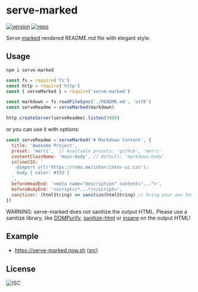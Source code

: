 # serve-marked

[![version][npm-badge]][npm-link]
[![repo][github-src]][github-link]

Serve [marked][marked] rendered README.md file with elegant style.

## Usage

`npm i serve-marked`

```javascript
const fs = require('fs')
const http = require('http')
const { serveMarked } = require('serve-marked')

const markdown = fs.readFileSync('./README.md', 'utf8')
const serveReadme = serveMarked(markdown)

http.createServer(serveReadme).listen(3000)
```

or you can use it with options:

```javascript
const serveReadme = serveMarked('# Markdown Content', {
  title: 'Awesome Project',
  preset: 'merri',  // Available presets: 'github', 'merri'
  contentClassName: 'main-body', // Default: 'markdown-body'
  inlineCSS: `
    @import url('https://rsms.me/inter/inter-ui.css');
    body { color: #333 }
  `,
  beforeHeadEnd: '<meta name="description" content="...">',
  beforeBodyEnd: '<script>/*...*/</script>',
  sanitizer: (htmlString) => sanitize(htmlString) // bring your own html sanitizer if needed
})
```

WARNING: serve-marked does not sanitize the output HTML. Please use a sanitize library,
like [DOMPurify](https://github.com/cure53/DOMPurify),
[sanitize-html](https://github.com/apostrophecms/sanitize-html)
or [insane](https://github.com/bevacqua/insane) on the output HTML!

## Example

- https://serve-marked.now.sh ([src][now-index-src])

## License

![ISC][license-src]

[github-src]: https://badgen.net/badge/-/amio%2Fserve-marked/black?icon=github&label=
[github-link]: https://github.com/amio/serve-marked
[license-src]: https://badgen.net/badge/license/ISC/blue
[npm-badge]: https://badgen.net/npm/v/serve-marked
[npm-link]: https://www.npmjs.com/package/serve-marked
[marked]: https://github.com/markedjs/marked
[now-index-src]: https://github.com/amio/serve-marked/blob/master/now-index.js
